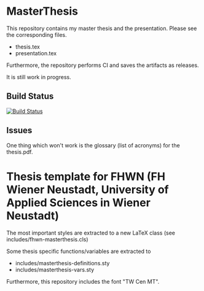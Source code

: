 # MasterThesis
This repository contains my master thesis and the presentation.
Please see the corresponding files.
 * thesis.tex
 * presentation.tex

Furthermore, the repository performs CI and saves the artifacts as releases.

It is still work in progress.

## Build Status
[![Build Status](https://dev.azure.com/kource/FHWN/_apis/build/status/mrdavidkovacs.MasterThesis?branchName=master)](https://dev.azure.com/kource/FHWN/_build/latest?definitionId=13&branchName=master)

## Issues
One thing which won't work is the glossary (list of acronyms) for the thesis.pdf.

# Thesis template for FHWN (FH Wiener Neustadt, University of Applied Sciences in Wiener Neustadt)
The most important styles are extracted to a new LaTeX class (see includes/fhwn-masterthesis.cls)

Some thesis specific functions/variables are extracted to 
* includes/masterthesis-definitions.sty
* includes/masterthesis-vars.sty

Furthermore, this repository includes the font "TW Cen MT".
